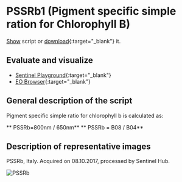 # PSSRb1 (Pigment specific simple ration for Chlorophyll B)

<a href="#" id='togglescript'>Show</a> script or [download](script.js){:target="_blank"} it.
<div id='script_view' style="display:none">
{% highlight javascript %}
      {% include_relative script.js %}
{% endhighlight %}
</div>

## Evaluate and visualize
 - [Sentinel Playground](https://apps.sentinel-hub.com/sentinel-playground/?source=S2&lat=43.514198796857976&lng=16.601028442382812&zoom=11&preset=CUSTOM&layers=B01,B02,B03&maxcc=20&gain=1.0&gamma=1.0&time=2019-06-01%7C2019-12-23&atmFilter=&showDates=false&evalscript=ICAgLy8gU2ltcGxlIFJhdGlvIDgwMC82NTAgUGlnbWVudCBzcGVjaWZpYyBzaW1wbGUgcmF0aW8gQjEgKGFiYnJ2LiBQU1NSYjEpCi8vIEdlbmVyYWwgZm9ybXVsYTogODAwbm0vNjUwbm0KLy8gVVJMIGh0dHBzOi8vd3d3LmluZGV4ZGF0YWJhc2UuZGUvZGIvc2ktc2luZ2xlLnBocD9zZW5zb3JfaWQ9OTYmcnNpbmRleF9pZD0yODMKCmxldCBpbmRleCA9IEIwOCAvIEIwNDsKcmV0dXJuW2luZGV4XQ%3D%3D&evalscripturl=https://raw.githubusercontent.com/sentinel-hub/custom-scripts/master/sentinel-2/ndwi/script.js){:target="_blank"}
 - [EO Browser](https://apps.sentinel-hub.com/eo-browser/?lat=42.8594&lng=11.0550&zoom=10&time=2019-12-10&preset=CUSTOM&datasource=Sentinel-2%20L1C&layers=B01,B02,B03&evalscript=Ly8gU2ltcGxlIFJhdGlvIDgwMC82NTAgUGlnbWVudCBzcGVjaWZpYyBzaW1wbGUgcmF0aW8gQjEgKGFiYnJ2LiBQU1NSYjEpCi8vIEdlbmVyYWwgZm9ybXVsYTogODAwbm0vNjUwbm0KLy8gVVJMIGh0dHBzOi8vd3d3LmluZGV4ZGF0YWJhc2UuZGUvZGIvc2ktc2luZ2xlLnBocD9zZW5zb3JfaWQ9OTYmcnNpbmRleF9pZD0yODMKCmxldCBpbmRleCA9IEIwOCAvIEIwNDsKcmV0dXJuW2luZGV4XQ%3D%3D){:target="_blank"}
 
 ## General description of the script

Pigment specific simple ratio for chlorophyll b is calculated as: 

**  PSSRb=800nm / 650nm**
**  PSSRb = B08 / B04**

## Description of representative images

PSSRb, Italy. Acquired on 08.10.2017, processed by Sentinel Hub. 

![PSSRb](fig/fig1.png)